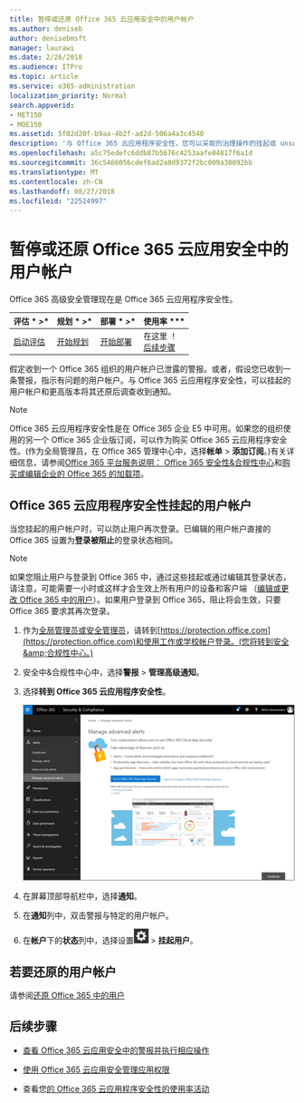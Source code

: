 ```yaml
---
title: 暂停或还原 Office 365 云应用安全中的用户帐户
ms.author: deniseb
author: denisebmsft
manager: laurawi
ms.date: 2/26/2018
ms.audience: ITPro
ms.topic: article
ms.service: o365-administration
localization_priority: Normal
search.appverid:
- MET150
- MOE150
ms.assetid: 5f02d20f-b9aa-4b2f-ad2d-506a4a3c4540
description: '与 Office 365 云应用程序安全性，您可以采取的治理操作的挂起或 unsuspend 的用户帐户。 '
ms.openlocfilehash: a5c75edefc6ddb87b5676c4253aafe04817f6a1d
ms.sourcegitcommit: 36c5466056cdef6ad2a8d9372f2bc009a30892bb
ms.translationtype: MT
ms.contentlocale: zh-CN
ms.lasthandoff: 08/27/2018
ms.locfileid: "22524997"
---
```

# <a name="suspend-or-restore-a-user-account-in-office-365-cloud-app-security"></a>暂停或还原 Office 365 云应用安全中的用户帐户

Office 365 高级安全管理现在是 Office 365 云应用程序安全性。
  
|评估 * *\>**|规划 * *\>**|部署 * *\>**|使用率 ***|
|:-----|:-----|:-----|:-----|
|[启动评估](office-365-cas-overview.md) <br/> |[开始规划](get-ready-for-office-365-cas.md) <br/> |[开始部署](turn-on-office-365-cas.md) <br/> |在这里 ！  <br/> [后续步骤](suspend-or-restore-an-account-in-ocas.md#nextsteps) <br/> |
   
假定收到一个 Office 365 组织的用户帐户已泄露的警报。或者，假设您已收到一条警报，指示有问题的用户帐户。与 Office 365 云应用程序安全性，可以挂起的用户帐户和更高版本将其还原后调查收到通知。
  
> [!NOTE]
> Office 365 云应用程序安全性是在 Office 365 企业 E5 中可用。如果您的组织使用的另一个 Office 365 企业版订阅，可以作为购买 Office 365 云应用程序安全性。(作为全局管理员，在 Office 365 管理中心中，选择**帐单** \> **添加订阅**。)有关详细信息，请参阅[Office 365 平台服务说明： Office 365 安全性&amp;合规性中心](https://technet.microsoft.com/en-us/library/dn933793.aspx)和[购买或编辑企业的 Office 365 的加载项](https://support.office.com/article/4e7b57d6-b93b-457d-aecd-0ea58bff07a6)。 
  
## <a name="to-suspend-a-user-account-in-office-365-cloud-app-security"></a>Office 365 云应用程序安全性挂起的用户帐户

当您挂起的用户帐户时，可以防止用户再次登录。已编辑的用户帐户直接的 Office 365 设置为**登录被阻止**的登录状态相同。
  
> [!NOTE]
> 如果您阻止用户与登录到 Office 365 中，通过这些挂起或通过编辑其登录状态，请注意，可能需要一小时或这样才会生效上所有用户的设备和客户端 （[编辑或更改 Office 365 中的用户](https://support.office.com/article/42BB3F17-8F9D-4182-B434-5F1C8024E614#SingleUserPreview)）。如果用户登录到 Office 365，阻止将会生效，只要 Office 365 要求其再次登录。 
  
1. 作为[全局管理员或安全管理员](permissions-in-the-security-and-compliance-center.md)，请转到[https://protection.office.com](https://protection.office.com)和使用工作或学校帐户登录。(您将转到安全&amp;合规性中心。) 
    
2. 安全中&amp;合规性中心中，选择**警报** \> **管理高级通知**。
    
3. 选择**转到 Office 365 云应用程序安全性**。
    
    ![安全中&amp;合规性中心中，选择管理高级通知转到 Office 365 云应用程序安全性](media/958632d4-03e3-4ade-8e22-d5509db6fca7.png)
  
4. 在屏幕顶部导航栏中，选择**通知**。
    
5. 在**通知**列中，双击警报与特定的用户帐户。 
    
6. 在**帐户**下的**状态**列中，选择设置![设置图标](media/e01b75cc-b28f-4b83-8f86-b1b13dc27ab2.png) \> **挂起用户**。
    
## <a name="to-restore-a-user-account"></a>若要还原的用户帐户

请参阅[还原 Office 365 中的用户](https://support.office.com/article/2c261e42-5dd1-48b0-845f-2a016d29cfc1)
  
## <a name="next-steps"></a>后续步骤

- [查看 Office 365 云应用安全中的警报并执行相应操作](review-office-365-cas-alerts.md)
    
- [使用 Office 365 云应用安全管理应用权限](manage-app-permissions-in-ocas.md)
    
- 查看您[的 Office 365 云应用程序安全性的使用率活动](utilization-activities-for-ocas.md)
    


